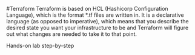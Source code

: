 
#Terraform
Terraform is based on HCL (Hashicorp Configuration Language), which is the format *.tf files are written in. It is a declarative language (as opposed to imperative), which means that you describe the desired state you want your infrastructure to be and Terraform will figure out what changes are needed to take it to that point.

<div class="MCWHeader2">
Hands-on lab step-by-step
</div>
